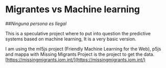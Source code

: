 # Migrantes vs Machine learning

##_Ninguna persona es Ilegal_

This is a speculative project where to put into question the predictive systems based on machine learning, It is a very basic version.

I am using the ml5js project (Friendly Machine Learning for the Web), p5js and mappa with Missing Migrants Project is the project to get the data.
[https://missingmigrants.iom.int/](https://missingmigrants.iom.int/)
